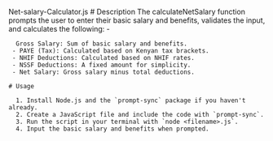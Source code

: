 Net-salary-Calculator.js
    # Description
     The calculateNetSalary function prompts the user to enter their basic salary and benefits, validates the input, and calculates the following: -
    
      Gross Salary: Sum of basic salary and benefits.
     - PAYE (Tax): Calculated based on Kenyan tax brackets. 
     - NHIF Deductions: Calculated based on NHIF rates. 
     - NSSF Deductions: A fixed amount for simplicity. 
     - Net Salary: Gross salary minus total deductions.

    # Usage  
      
      1. Install Node.js and the `prompt-sync` package if you haven't already.
      2. Create a JavaScript file and include the code with `prompt-sync`. 
      3. Run the script in your terminal with `node <filename>.js`. 
      4. Input the basic salary and benefits when prompted.